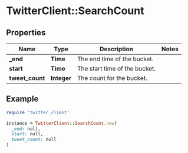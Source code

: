# TwitterClient::SearchCount

## Properties

| Name | Type | Description | Notes |
| ---- | ---- | ----------- | ----- |
| **_end** | **Time** | The end time of the bucket. |  |
| **start** | **Time** | The start time of the bucket. |  |
| **tweet_count** | **Integer** | The count for the bucket. |  |

## Example

```ruby
require 'twitter_client'

instance = TwitterClient::SearchCount.new(
  _end: null,
  start: null,
  tweet_count: null
)
```

